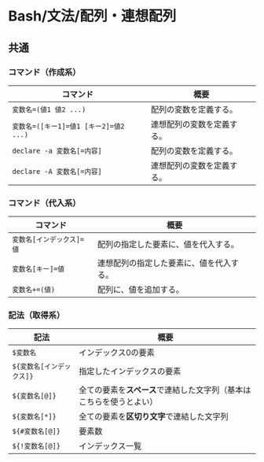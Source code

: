 # Bash/文法/配列・連想配列

## 共通

### コマンド（作成系）

|コマンド|概要|
|---|---|
|`変数名=(値1 値2 ...)`|配列の変数を定義する。|
|`変数名=([キー1]=値1 [キー2]=値2 ...)`|連想配列の変数を定義する。|
|`declare -a 変数名[=内容]`|配列の変数を定義する。|
|`declare -A 変数名[=内容]`|連想配列の変数を定義する。|

### コマンド（代入系）

| コマンド                  | 概要                                     |
| ------------------------- | ---------------------------------------- |
| `変数名[インデックス]=値` | 配列の指定した要素に、値を代入する。     |
| `変数名[キー]=値`         | 連想配列の指定した要素に、値を代入する。 |
| `変数名+=(値)`            | 配列に、値を追加する。                   |

### 記法（取得系）

| 記法                      | 概要                                                         |
| ------------------------- | ------------------------------------------------------------ |
| `$変数名`                 | インデックス0の要素                                          |
| `${変数名[インデックス]}` | 指定したインデックスの要素                                   |
| `${変数名[@]}`            | 全ての要素を**スペース**で連結した文字列（基本はこちらを使うとよい） |
| `${変数名[*]}`            | 全ての要素を**区切り文字**で連結した文字列                   |
| `${#変数名[@]}`           | 要素数                                                       |
| `${!変数名[@]}`           | インデックス一覧                                             |
